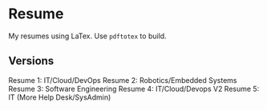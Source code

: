 # Resume

My resumes using LaTex. Use `pdftotex` to build.

## Versions

Resume 1: IT/Cloud/DevOps
Resume 2: Robotics/Embedded Systems
Resume 3: Software Engineering
Resume 4: IT/Cloud/Devops V2
Resume 5: IT (More Help Desk/SysAdmin)